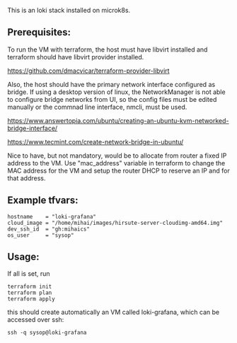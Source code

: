 

This is an loki stack installed on microk8s.

## Prerequisites:

To run the VM with terraform, the host must have libvirt installed and terraform should have libvirt provider installed.

https://github.com/dmacvicar/terraform-provider-libvirt

Also, the host should have the primary network interface configured as bridge. If using a desktop version of linux, the NetworkManager is not able to configure bridge networks from UI, so the config files must be edited manually or the commnad line interface, nmcli, must be used.

https://www.answertopia.com/ubuntu/creating-an-ubuntu-kvm-networked-bridge-interface/

https://www.tecmint.com/create-network-bridge-in-ubuntu/

Nice to have, but not mandatory, would be to allocate from router a fixed IP address to the VM. Use "mac_address" variable in terraform to change the MAC address for the VM and setup the router DHCP to reserve an IP and for that address. 



## Example tfvars:

```
hostname    = "loki-grafana"
cloud_image = "/home/mihai/images/hirsute-server-cloudimg-amd64.img"
dev_ssh_id  = "gh:mihaics"
os_user     = "sysop"
```

## Usage: 
If all is set, run

```
terraform init
terraform plan
terraform apply
```
this should create automatically an VM called loki-grafana, which can be accessed over ssh:

```
ssh -q sysop@loki-grafana
```



